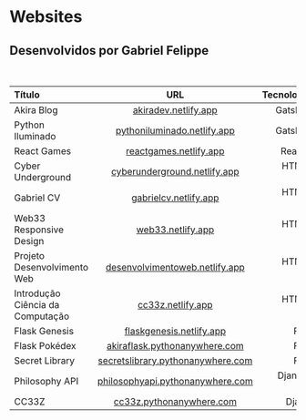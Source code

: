 # Websites

## Desenvolvidos por Gabriel Felippe
<br>

| Título  | URL | Tecnologias |
|:---|:---:|---:|
| Akira Blog | [akiradev.netlify.app](https://akiradev.netlify.app/)  | GatsbyJS |
| Python Iluminado | [pythoniluminado.netlify.app](https://pythoniluminado.netlify.app/) | GatsbyJS |
| React Games | [reactgames.netlify.app](https://reactgames.netlify.app/) | ReactJS |
| Cyber Underground | [cyberunderground.netlify.app](https://cyberunderground.netlify.app/) | HTML & CSS |
| Gabriel CV | [gabrielcv.netlify.app](https://gabrielcv.netlify.app/) | HTML & CSS |
| Web33 Responsive Design  | [web33.netlify.app](https://web33.netlify.app/) | HTML & CSS |
| Projeto Desenvolvimento Web  | [desenvolvimentoweb.netlify.app](https://desenvolvimentoweb.netlify.app/) | HTML & CSS |
| Introdução Ciência da Computação  | [cc33z.netlify.app](https://cc33z.netlify.app/) | HTML & CSS |
| Flask Genesis | [flaskgenesis.netlify.app](https://flaskgenesis.netlify.app/) | Flask |
| Flask Pokédex | [akiraflask.pythonanywhere.com](https://akiraflask.pythonanywhere.com/) | Flask |
| Secret Library | [secretslibrary.pythonanywhere.com](https://secretslibrary.pythonanywhere.com/) | Flask |
| Philosophy API | [philosophyapi.pythonanywhere.com](https://philosophyapi.pythonanywhere.com/) | Django & DRF |
| CC33Z | [cc33z.pythonanywhere.com](https://cc33z.pythonanywhere.com/) | Django |
